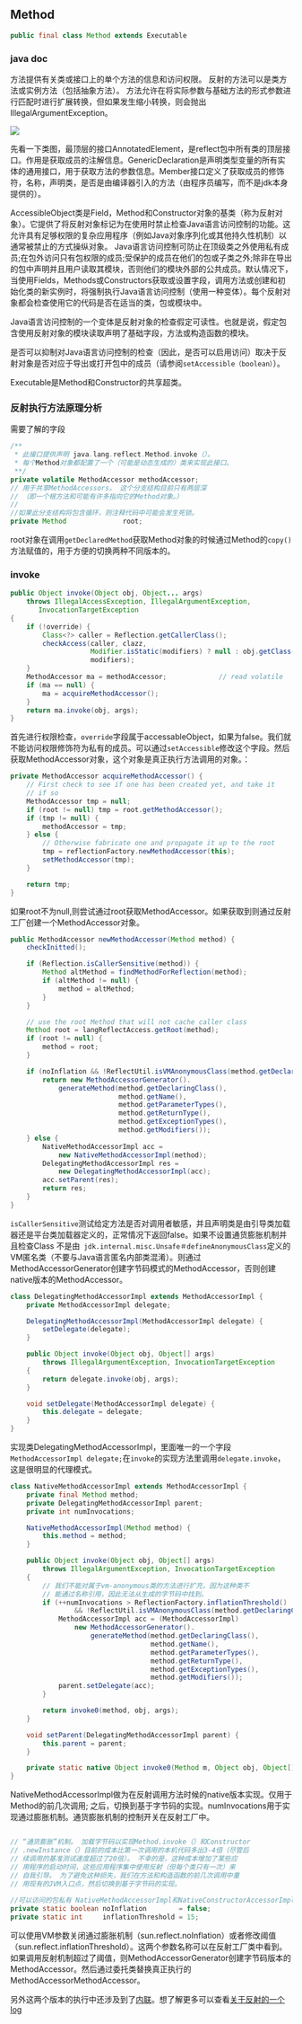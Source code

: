 ## Method

```java
public final class Method extends Executable
```

### java doc

方法提供有关类或接口上的单个方法的信息和访问权限。 反射的方法可以是类方法或实例方法（包括抽象方法）。
方法允许在将实际参数与基础方法的形式参数进行匹配时进行扩展转换，但如果发生缩小转换，则会抛出IllegalArgumentException。

![](https://github.com/TransientWang/KnowledgeBase/tree/master/picture/Method类图.png)

先看一下类图，最顶层的接口AnnotatedElement，是reflect包中所有类的顶层接口。作用是获取成员的注解信息。GenericDeclaration是声明类型变量的所有实体的通用接口，用于获取方法的参数信息。Member接口定义了获取成员的修饰符，名称，声明类，是否是由编译器引入的方法（由程序员编写，而不是jdk本身提供的）。

AccessibleObject类是Field，Method和Constructor对象的基类（称为反射对象）。它提供了将反射对象标记为在使用时禁止检查Java语言访问控制的功能。这允许具有足够权限的复杂应用程序（例如Java对象序列化或其他持久性机制）以通常被禁止的方式操纵对象。
Java语言访问控制可防止在顶级类之外使用私有成员;在包外访问只有包权限的成员;受保护的成员在他们的包或子类之外;除非在导出的包中声明并且用户读取其模块，否则他们的模块外部的公共成员。默认情况下，当使用Fields，Methods或Constructors获取或设置字段，调用方法或创建和初始化类的新实例时，将强制执行Java语言访问控制（使用一种变体）。每个反射对象都会检查使用它的代码是否在适当的类，包或模块中。

Java语言访问控制的一个变体是反射对象的检查假定可读性。也就是说，假定包含使用反射对象的模块读取声明了基础字段，方法或构造函数的模块。

是否可以抑制对Java语言访问控制的检查（因此，是否可以启用访问）取决于反射对象是否对应于导出或打开包中的成员（请参阅`setAccessible（boolean）`）。

Executable是Method和Constructor的共享超类。

### 反射执行方法原理分析

需要了解的字段

```java
/**
 * 此接口提供声明 java.lang.reflect.Method.invoke（）。
 * 每个Method对象都配置了一个（可能是动态生成的）类来实现此接口。
 **/
private volatile MethodAccessor methodAccessor;
// 用于共享MethodAccessors。 这个分支结构目前只有两层深
// （即一个根方法和可能有许多指向它的Method对象。）
//
//如果此分支结构将包含循环，则注释代码中可能会发生死锁。
private Method              root;
```

root对象在调用`getDeclaredMethod`获取Method对象的时候通过Method的`copy()`方法赋值的，用于方便的切换两种不同版本的。

### invoke

```java
public Object invoke(Object obj, Object... args)
    throws IllegalAccessException, IllegalArgumentException,
       InvocationTargetException
{
    if (!override) {
        Class<?> caller = Reflection.getCallerClass();
        checkAccess(caller, clazz,
                    Modifier.isStatic(modifiers) ? null : obj.getClass(),
                    modifiers);
    }
    MethodAccessor ma = methodAccessor;             // read volatile
    if (ma == null) {
        ma = acquireMethodAccessor();
    }
    return ma.invoke(obj, args);
}
```

首先进行权限检查，`override`字段属于accessableObject，如果为false。我们就不能访问权限修饰符为私有的成员。可以通过`setAccessible`修改这个字段。然后获取MethodAccessor对象，这个对象是真正执行方法调用的对象。：

```java
private MethodAccessor acquireMethodAccessor() {
    // First check to see if one has been created yet, and take it
    // if so
    MethodAccessor tmp = null;
    if (root != null) tmp = root.getMethodAccessor();
    if (tmp != null) {
        methodAccessor = tmp;
    } else {
        // Otherwise fabricate one and propagate it up to the root
        tmp = reflectionFactory.newMethodAccessor(this);
        setMethodAccessor(tmp);
    }

    return tmp;
}
```

如果root不为null,则尝试通过root获取MethodAccessor。如果获取到则通过反射工厂创建一个MethodAccessor对象。

```java
public MethodAccessor newMethodAccessor(Method method) {
    checkInitted();

    if (Reflection.isCallerSensitive(method)) {
        Method altMethod = findMethodForReflection(method);
        if (altMethod != null) {
            method = altMethod;
        }
    }

    // use the root Method that will not cache caller class
    Method root = langReflectAccess.getRoot(method);
    if (root != null) {
        method = root;
    }

    if (noInflation && !ReflectUtil.isVMAnonymousClass(method.getDeclaringClass())) {
        return new MethodAccessorGenerator().
            generateMethod(method.getDeclaringClass(),
                           method.getName(),
                           method.getParameterTypes(),
                           method.getReturnType(),
                           method.getExceptionTypes(),
                           method.getModifiers());
    } else {
        NativeMethodAccessorImpl acc =
            new NativeMethodAccessorImpl(method);
        DelegatingMethodAccessorImpl res =
            new DelegatingMethodAccessorImpl(acc);
        acc.setParent(res);
        return res;
    }
}
```

`isCallerSensitive`测试给定方法是否对调用者敏感，并且声明类是由引导类加载器还是平台类加载器定义的，正常情况下返回false。如果不设置通货膨胀机制并且检查Class 不是由` jdk.internal.misc.Unsafe＃defineAnonymousClass`定义的VM匿名类（不要与Java语言匿名内部类混淆）。则通过MethodAccessorGenerator创建字节码模式的MethodAccessor，否则创建native版本的MethodAccessor。

```java
class DelegatingMethodAccessorImpl extends MethodAccessorImpl {
    private MethodAccessorImpl delegate;

    DelegatingMethodAccessorImpl(MethodAccessorImpl delegate) {
        setDelegate(delegate);
    }

    public Object invoke(Object obj, Object[] args)
        throws IllegalArgumentException, InvocationTargetException
    {
        return delegate.invoke(obj, args);
    }

    void setDelegate(MethodAccessorImpl delegate) {
        this.delegate = delegate;
    }
}
```

实现类DelegatingMethodAccessorImpl，里面唯一的一个字段`MethodAccessorImpl delegate;`在`invoke`的实现方法里调用`delegate.invoke`，这是很明显的代理模式。

```java
class NativeMethodAccessorImpl extends MethodAccessorImpl {
    private final Method method;
    private DelegatingMethodAccessorImpl parent;
    private int numInvocations;

    NativeMethodAccessorImpl(Method method) {
        this.method = method;
    }

    public Object invoke(Object obj, Object[] args)
        throws IllegalArgumentException, InvocationTargetException
    {
        // 我们不能对属于vm-anonymous类的方法进行扩充，因为这种类不
        // 能通过名称引用，因此无法从生成的字节码中找到。
        if (++numInvocations > ReflectionFactory.inflationThreshold()
                && !ReflectUtil.isVMAnonymousClass(method.getDeclaringClass())) {
            MethodAccessorImpl acc = (MethodAccessorImpl)
                new MethodAccessorGenerator().
                    generateMethod(method.getDeclaringClass(),
                                   method.getName(),
                                   method.getParameterTypes(),
                                   method.getReturnType(),
                                   method.getExceptionTypes(),
                                   method.getModifiers());
            parent.setDelegate(acc);
        }

        return invoke0(method, obj, args);
    }

    void setParent(DelegatingMethodAccessorImpl parent) {
        this.parent = parent;
    }

    private static native Object invoke0(Method m, Object obj, Object[] args);
}
```

NativeMethodAccessorImpl做为在反射调用方法时候的native版本实现。仅用于Method的前几次调用; 之后，切换到基于字节码的实现。numInvocations用于实现通过膨胀机制。通货膨胀机制的控制开关在反射工厂中。

```java

// “通货膨胀”机制。 加载字节码以实现Method.invoke（）和Constructor
// .newInstance（）目前的成本比第一次调用的本机代码多出3-4倍（尽管后
// 续调用的基准测试速度超过了20倍）。 不幸的是，这种成本增加了某些应
// 用程序的启动时间，这些应用程序集中使用反射（但每个类只有一次）来
// 自我引导。 为了避免这种损失，我们在方法和构造函数的前几次调用中重
// 用现有的JVM入口点，然后切换到基于字节码的实现。
 
//可以访问的包私有 NativeMethodAccessorImpl和NativeConstructorAccessorImpl
private static boolean noInflation        = false;
private static int     inflationThreshold = 15;
```

可以使用VM参数关闭通过膨胀机制（sun.reflect.noInflation）或者修改阈值（sun.reflect.inflationThreshold）。这两个参数名称可以在反射工厂类中看到。如果调用反射机制超过了阈值，则MethodAccessorGenerator创建字节码版本的MethodAccessor。然后通过委托类替换真正执行的MethodAccessorMethodAccessor。

另外这两个版本的执行中还涉及到了[内联](https://blog.csdn.net/ke_weiquan/article/details/51946174)。想了解更多可以查看[关于反射的一个log](https://rednaxelafx.iteye.com/blog/548536)